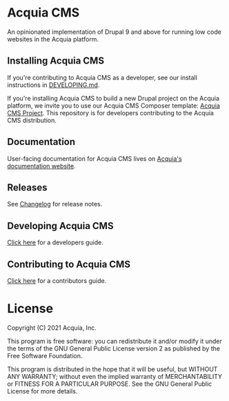 # Acquia CMS

An opinionated implementation of Drupal 9 and above for running low code websites in the Acquia platform.

## Installing Acquia CMS

If you're contributing to Acquia CMS as a developer, see our install instructions in [DEVELOPING.md](/DEVELOPING.md).

If you're installing Acquia CMS to build a new Drupal project on the Acquia platform,
we invite you to use our Acquia CMS Composer template:
[Acquia CMS Project](https://github.com/acquia/drupal-recommended-project). This repository
is for developers contributing to the Acquia CMS distribution.

## Documentation

User-facing documentation for Acquia CMS lives on
[Acquia's documentation website](https://docs.acquia.com).

## Releases

See [Changelog](https://github.com/acquia/acquia_cms/wiki/Changelog) for release notes.

## Developing Acquia CMS

[Click here](/DEVELOPING.md) for a developers guide.

## Contributing to Acquia CMS

[Click here](/CONTRIBUTING.md) for a contributors guide.

# License

Copyright (C) 2021 Acquia, Inc.

This program is free software: you can redistribute it and/or modify it under the terms of the GNU General Public License version 2 as published by the Free Software Foundation.

This program is distributed in the hope that it will be useful, but WITHOUT ANY WARRANTY; without even the implied warranty of MERCHANTABILITY or FITNESS FOR A PARTICULAR PURPOSE.  See the GNU General Public License for more details.
